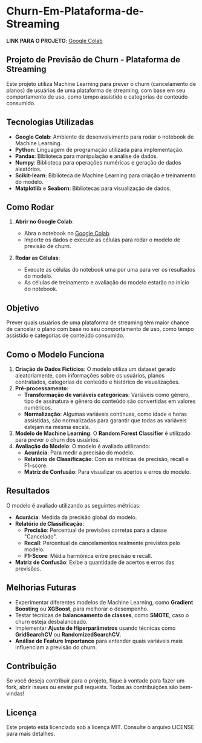 # Churn-Em-Plataforma-de-Streaming

**LINK PARA O PROJETO**: [Google Colab](https://colab.research.google.com/drive/1WQQAOR9R_4MLZO-mmucq6MqsDor_umBB?usp=sharing)

## Projeto de Previsão de Churn - Plataforma de Streaming

Este projeto utiliza Machine Learning para prever o churn (cancelamento de planos) de usuários de uma plataforma de streaming, com base em seu comportamento de uso, como tempo assistido e categorias de conteúdo consumido.

## Tecnologias Utilizadas

- **Google Colab**: Ambiente de desenvolvimento para rodar o notebook de Machine Learning.
- **Python**: Linguagem de programação utilizada para implementação.
- **Pandas**: Biblioteca para manipulação e análise de dados.
- **Numpy**: Biblioteca para operações numéricas e geração de dados aleatórios.
- **Scikit-learn**: Biblioteca de Machine Learning para criação e treinamento do modelo.
- **Matplotlib** e **Seaborn**: Bibliotecas para visualização de dados.

## Como Rodar

1. **Abrir no Google Colab**:
   - Abra o notebook no [Google Colab](https://colab.research.google.com/drive/1WQQAOR9R_4MLZO-mmucq6MqsDor_umBB?usp=sharing).
   - Importe os dados e execute as células para rodar o modelo de previsão de churn.

2. **Rodar as Células**:
   - Execute as células do notebook uma por uma para ver os resultados do modelo.
   - As células de treinamento e avaliação do modelo estarão no início do notebook.

## Objetivo

Prever quais usuários de uma plataforma de streaming têm maior chance de cancelar o plano com base no seu comportamento de uso, como tempo assistido e categorias de conteúdo consumido.

## Como o Modelo Funciona

1. **Criação de Dados Fictícios**: O modelo utiliza um dataset gerado aleatoriamente, com informações sobre os usuários, planos contratados, categorias de conteúdo e histórico de visualizações.
2. **Pré-processamento**:
   - **Transformação de variáveis categóricas**: Variáveis como gênero, tipo de assinatura e gênero do conteúdo são convertidas em valores numéricos.
   - **Normalização**: Algumas variáveis contínuas, como idade e horas assistidas, são normalizadas para garantir que todas as variáveis estejam na mesma escala.
3. **Modelo de Machine Learning**: O **Random Forest Classifier** é utilizado para prever o churn dos usuários.
4. **Avaliação do Modelo**: O modelo é avaliado utilizando:
   - **Acurácia**: Para medir a precisão do modelo.
   - **Relatório de Classificação**: Com as métricas de precisão, recall e F1-score.
   - **Matriz de Confusão**: Para visualizar os acertos e erros do modelo.

## Resultados

O modelo é avaliado utilizando as seguintes métricas:
- **Acurácia**: Medida da precisão global do modelo.
- **Relatório de Classificação**:
  - **Precisão**: Percentual de previsões corretas para a classe "Cancelado".
  - **Recall**: Percentual de cancelamentos realmente previstos pelo modelo.
  - **F1-Score**: Média harmônica entre precisão e recall.
- **Matriz de Confusão**: Exibe a quantidade de acertos e erros das previsões.

## Melhorias Futuras

- Experimentar diferentes modelos de Machine Learning, como **Gradient Boosting** ou **XGBoost**, para melhorar o desempenho.
- Testar técnicas de **balanceamento de classes**, como **SMOTE**, caso o churn esteja desbalanceado.
- Implementar **Ajuste de Hiperparâmetros** usando técnicas como **GridSearchCV** ou **RandomizedSearchCV**.
- **Análise de Feature Importance** para entender quais variáveis mais influenciam a previsão do churn.

## Contribuição

Se você deseja contribuir para o projeto, fique à vontade para fazer um fork, abrir issues ou enviar pull requests. Todas as contribuições são bem-vindas!

## Licença

Este projeto está licenciado sob a licença MIT. Consulte o arquivo LICENSE para mais detalhes.
